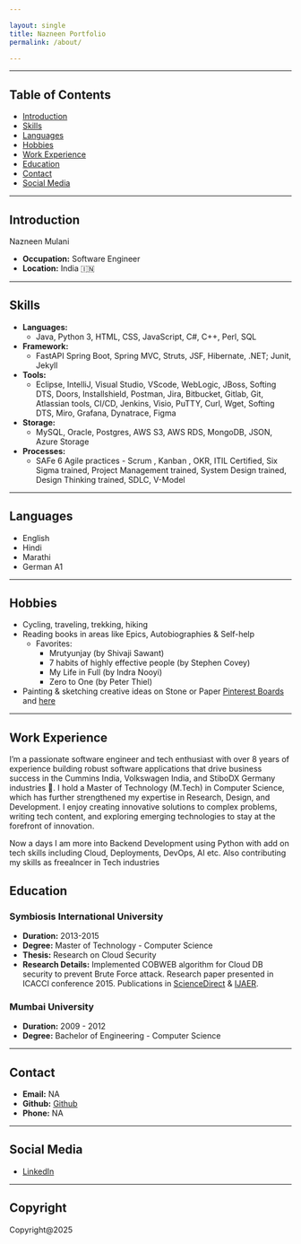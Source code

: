 ```yaml
---

layout: single
title: Nazneen Portfolio
permalink: /about/

---
```



---

## Table of Contents
- [Introduction](#introduction)
- [Skills](#skills)
- [Languages](#languages)
- [Hobbies](#hobbies)
- [Work Experience](#work-experience)
- [Education](#education)
- [Contact](#contact)
- [Social Media](#social-media)

---

## Introduction

Nazneen Mulani

- **Occupation:** Software Engineer
- **Location:**   India 🇮🇳

---

## Skills

- **Languages:**
  - Java, Python 3, HTML, CSS, JavaScript, C#, C++, Perl, SQL
- **Framework:**
  - FastAPI Spring Boot, Spring MVC, Struts, JSF, Hibernate, .NET; Junit, Jekyll
- **Tools:**
  - Eclipse, IntelliJ, Visual Studio, VScode, WebLogic, JBoss, Softing DTS, Doors, Installshield, Postman, Jira, Bitbucket, Gitlab, Git, Atlassian tools, CI/CD, Jenkins, Visio, PuTTY, Curl, Wget, Softing DTS, Miro, Grafana, Dynatrace, Figma
- **Storage:**
  - MySQL, Oracle, Postgres, AWS S3, AWS RDS, MongoDB, JSON, Azure Storage
- **Processes:**
  - SAFe 6 Agile practices - Scrum , Kanban , OKR, ITIL Certified, Six Sigma trained, Project Management trained, System Design trained, Design Thinking trained, SDLC, V-Model

---

## Languages

- English
- Hindi
- Marathi
- German A1

---

## Hobbies

- Cycling, traveling, trekking, hiking
- Reading books in areas like Epics, Autobiographies & Self-help
  - Favorites:
    - Mrutyunjay (by Shivaji Sawant)
    - 7 habits of highly effective people (by Stephen Covey)
    - My Life in Full (by Indra Nooyi)
    - Zero to One (by Peter Thiel)
- Painting & sketching creative ideas on Stone or Paper [Pinterest Boards](https://www.pinterest.de/naz18mulani0594/) and [here](https://in.pinterest.com/naz18mulani/_created)

---

## Work Experience

I’m a passionate software engineer and tech enthusiast with over 8 years of experience building robust software applications that drive business success in the Cummins India, Volkswagen India, and StiboDX Germany industries 🚀. I hold a Master of Technology (M.Tech) in Computer Science, which has further strengthened my expertise in Research, Design, and Development. I enjoy creating innovative solutions to complex problems, writing tech content, and exploring emerging technologies to stay at the forefront of innovation.

Now a days I am more into Backend Development using Python with add on tech skills including Cloud, Deployments, DevOps, AI etc. Also contributing my skills as freealncer in Tech industries 


## Education

### Symbiosis International University

- **Duration:** 2013-2015
- **Degree:** Master of Technology - Computer Science
- **Thesis:** Research on Cloud Security
- **Research Details:** Implemented COBWEB algorithm for Cloud DB security to prevent Brute Force attack. Research paper presented in ICACCI conference 2015. Publications in [ScienceDirect](https://www.sciencedirect.com/science/article/pii/S1877050915005359) & [IJAER](https://www.ripublication.com/Volume/ijaerv10n12.htm).

### Mumbai University

- **Duration:** 2009 - 2012
- **Degree:** Bachelor of Engineering - Computer Science

---

## Contact

- **Email:** NA
- **Github:** [Github](https://github.com/nazneenprojects)
- **Phone:** NA

---

## Social Media

- [LinkedIn](https://www.linkedin.com/in/nazneen-mulani-05004012a/)

---

## Copyright

Copyright@2025



